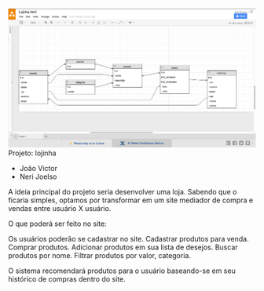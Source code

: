 ![](./e-r.png)
Projeto: lojinha

* João Victor
* Neri Joelso

A ideia principal do projeto seria desenvolver uma loja.
Sabendo que o ficaria simples, optamos por transformar em um site mediador de compra e vendas entre usuário X usuário.

O que poderá ser feito no site:

Os usuários poderão se cadastrar no site.
Cadastrar produtos para venda.
Comprar produtos.
Adicionar produtos em sua lista de desejos.
Buscar produtos por nome.
Filtrar produtos por valor, categoria.

O sistema recomendará produtos para o usuário baseando-se em seu histórico de compras dentro do site.

